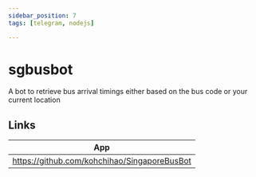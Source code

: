 ```yaml
---
sidebar_position: 7
tags: [telegram, nodejs]

---
```


# sgbusbot

A bot to retrieve bus arrival timings either based on the bus code or your current location


## Links

| App                                          |
| -------------------------------------------- |
| https://github.com/kohchihao/SingaporeBusBot |

